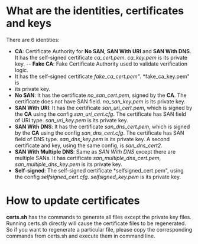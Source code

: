 # What are the identities, certificates and keys
There are 6 identities:
- **CA**: Certificate Authority for **No SAN**, **SAN With URI** and **SAN With
  DNS**. It has the self-signed certificate *ca_cert.pem*. *ca_key.pem* is its
  private key.
-- **Fake CA**: Fake Certificate Authority used to validate verification logic.
-  It has the self-signed certificate *fake_ca_cert.pem"*. *fake_ca_key.pem" is
-  its private key.
- **No SAN**: It has the certificate *no_san_cert.pem*, signed by the **CA**.
  The certificate does not have SAN field. *no_san_key.pem* is its private key.
- **SAN With URI**: It has the certificate *san_uri_cert.pem*, which is signed
  by the **CA** using the config *san_uri_cert.cfg*. The certificate has SAN
  field of URI type. *san_uri_key.pem* is its private key.
- **SAN With DNS**: It has the certificate *san_dns_cert.pem*, which is signed
  by the **CA** using the config *san_dns_cert.cfg*. The certificate has SAN
  field of DNS type. *san_dns_key.pem* is its private key. A second certificate
  and key, using the same config, is *san_dns_cert2*.
- **SAN With Multiple DNS**: Same as *SAN With DNS* except there are multiple
  SANs. It has certificate *san_multiple_dns_cert.pem*, *san_multiple_dns_key.pem*
  is its private key.
- **Self-signed**: The self-signed certificate *selfsigned_cert.pem", using the
  config *selfsigned_cert.cfg*. *selfsigned_key.pem* is its private key.

# How to update certificates
**certs.sh** has the commands to generate all files except the private key
files. Running certs.sh directly will cause the certificate files to be
regenerated. So if you want to regenerate a particular file, please copy the
corresponding commands from certs.sh and execute them in command line.

